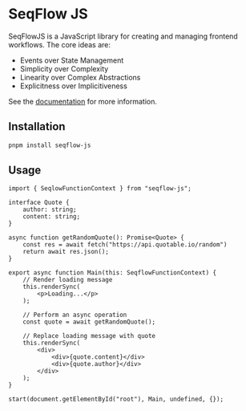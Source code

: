 # SeqFlow JS

SeqFlowJS is a JavaScript library for creating and managing frontend workflows. The core ideas are:
- Events over State Management
- Simplicity over Complexity
- Linearity over Complex Abstractions
- Explicitness over Implicitiveness

See the [documentation](https://seqflow.dev) for more information.

## Installation

```bash
pnpm install seqflow-js
```

## Usage

```tsx
import { SeqlowFunctionContext } from "seqflow-js";

interface Quote {
	author: string;
	content: string;
}

async function getRandomQuote(): Promise<Quote> {
	const res = await fetch("https://api.quotable.io/random")
	return await res.json();
}

export async function Main(this: SeqflowFunctionContext) {
	// Render loading message
	this.renderSync(
		<p>Loading...</p>
	);

	// Perform an async operation
	const quote = await getRandomQuote();

	// Replace loading message with quote
	this.renderSync(
		<div>
			<div>{quote.content}</div>
			<div>{quote.author}</div>
		</div>
	);
}

start(document.getElementById("root"), Main, undefined, {});
```
